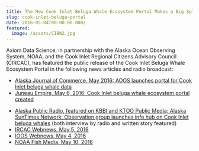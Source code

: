 ```yaml
---
title: The New Cook Inlet Beluga Whale Ecosystem Portal Makes a Big Splash in the Media
slug: cook-inlet-beluga-portal
date: 2016-05-04T00:00:00.000Z
featured:
  image: /assets/CIBW2.jpg
---
```

Axiom Data Science, in partnership with the Alaska Ocean Observing System, NOAA, and the Cook Inlet Regional Citizens Advisory Council (CIRCAC), has featured the public release of the Cook Inlet Beluga Whale Ecosystem Portal in the following news articles and radio broadcast:

*  [Alaska Journal of Commerce, May 2016: AOOS launches portal for Cook Inlet beluga whale data](http://www.alaskajournal.com/2016-05-11/aoos-launches-portal-cook-inlet-beluga-whale-data)
*  [Juneau Empire, May 6, 2016: Cook Inlet beluga whale ecosystem portal created](http://juneauempire.com/outdoors/2016-05-06/cook-inlet-beluga-whale-ecosystem-portal-created)
- [Alaska Public Radio, featured on KBBI and KTOO Public Media; Alaska SunTimes Network:  Observation group launches info hub on Cook Inlet beluga whales](http://kbbi.org/post/observation-group-launches-info-hub-cook-inlet-beluga-whales) (both interview by radio and written story featured)
- [IRCAC Webnews, May 5, 2016](http://www.circac.org/aoos-launches-new-cook-inlet-beluga-whale-portal/)
- [IOOS Webnews, May 4, 2016](https://ioos.noaa.gov/news/aoos-launches-new-cook-inlet-beluga-ecosystem-portal/)
- [NOAA Fish Media, May 10, 2016](https://twitter.com/noaafishmedia/status/730080263061921792)
